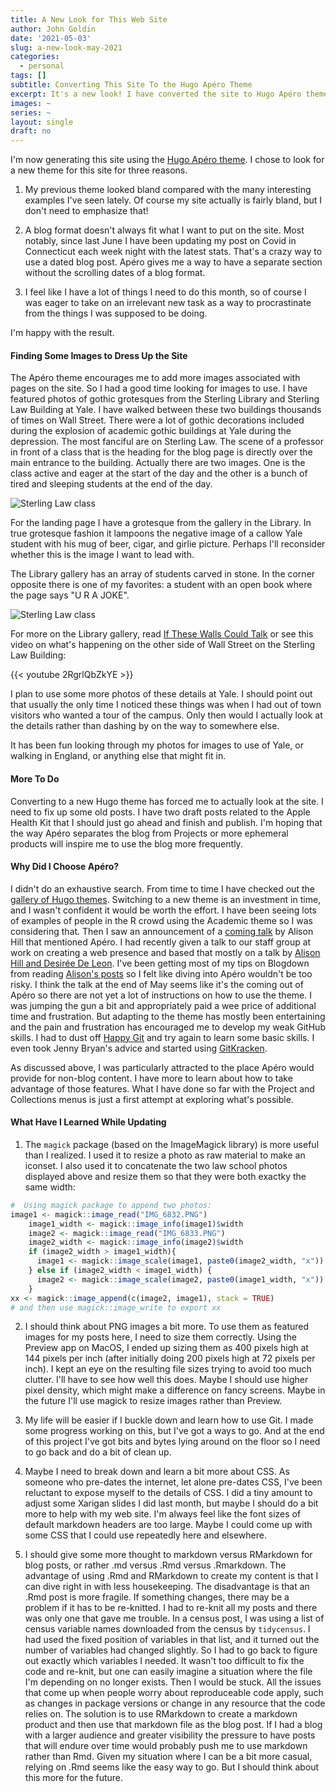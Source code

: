 ```yaml
---
title: A New Look for This Web Site
author: John Goldin
date: '2021-05-03'
slug: a-new-look-may-2021
categories:
  - personal
tags: []
subtitle: Converting This Site To the Hugo Apéro Theme
excerpt: It's a new look! I have converted the site to Hugo Apéro theme. It includes some fun images, including some grotesques from the Sterling Library and Law School buildings at Yale.
images: ~
series: ~
layout: single
draft: no
---
```


I'm now generating this site using the [Hugo Apéro theme](https://hugo-apero.netlify.app). I chose to look for a new theme for this site for three reasons. 

1) My previous theme looked bland compared with the many interesting examples I've seen lately.
Of course my site actually is fairly bland, but I don't need to emphasize that!

2) A blog format doesn't always fit what I want to put on the site. Most notably, 
since last June I have been updating my post on Covid in Connecticut each week
night with the latest stats. That's a crazy way to use a dated blog post. 
Apéro gives me a way to have a separate section without the scrolling dates of
a blog format.

3) I feel like I have a lot of things I need to do this month, so of course I
was eager to take on an irrelevant new task as a way to procrastinate from
the things I was supposed to be doing.

I'm happy with the result. 

#### Finding Some Images to Dress Up the Site

The Apéro theme encourages me to add more images
associated with pages on the site. So I had a good time looking for images to use.
I have featured photos of gothic grotesques from the Sterling Library 
and Sterling Law Building at Yale. I have walked between these two buildings
thousands of times on Wall Street. There were a lot of gothic decorations
included during the explosion of academic gothic buildings at Yale during
the depression. The most fanciful are on Sterling Law. The scene of 
a professor in front of a class that is the heading for the blog
page is directly over the main entrance to the building. Actually there are
two images. One is the class active and eager at the start of the day and
the other is a bunch of tired and sleeping students at the end of the day.

![Sterling Law class](/img/for_site/sidebar-law-classes-joined.png)

For the landing page I have a grotesque from the gallery in the Library.
In true grotesque fashion it lampoons the negative image of a callow
Yale student with his mug of beer, cigar, and girlie picture. Perhaps
I'll reconsider whether this is the image I want to lead with.

The Library gallery has an array of students carved in stone. In the corner opposite there
is one of my favorites: a student with an open book where the page
says "U R A JOKE".

![Sterling Law class](/img/for_site/UR_a_joke.png)

For more on the Library gallery, read [If These Walls Could Talk](http://www.thenewjournalatyale.com/2009/12/if-these-stone-walls-could-talk/) or
see this video on what's happening on the other side of Wall Street on the Sterling Law Building:

{{< youtube 2RgrlQbZkYE >}}

I plan to use some more photos of these details at Yale. I should point
out that usually the only time I noticed these things was when I 
had out of town visitors who wanted a tour of the campus. Only
then would I actually look at the details rather than dashing by
on the way to somewhere else.

It has been fun looking through my photos for images to use of Yale,
or walking in England, or anything else that might fit in.

#### More To Do

Converting to a new Hugo theme has forced me to actually look at the site. 
I need to fix up some old posts. I have two draft posts related to the Apple
Health Kit that I should just go ahead and finish and publish. I'm hoping
that the way Apéro separates the blog from Projects or more ephemeral products will
inspire me to use the blog more frequently.

#### Why Did I Choose Apéro?

I didn't do an exhaustive search. From time to time I have checked out the
[gallery of Hugo themes](https://themes.gohugo.io). Switching to a new theme
is an investment in time, and I wasn't confident it would be worth the effort.
I have been seeing lots of examples of people in the R crowd using the Academic
theme so I was considering that. Then I saw an announcement of a [coming
talk](https://www.meetup.com/rladies-tunis/events/277518271/) by Alison Hill
that  mentioned Apéro. I had recently given a talk to our staff group at
work on creating a web presence and based that mostly on a talk by [Alison Hill
and Desirée De Leon](https://www.youtube.com/watch?v=QcE4RBH2auQ). I've been
getting most of my tips on Blogdown from reading [Alison's posts](https://alison.rbind.io/post/) so I felt
like diving into Apéro wouldn't be too risky. I think the talk at the end
of May seems like it's the coming out of Apéro so there are not yet a lot of instructions
on how to use the theme. I was jumping the gun a bit and appropriately
paid a wee price of additional time and frustration. But adapting to the
theme has mostly been entertaining and the pain and frustration has encouraged me to
develop my weak GitHub skills. I had to dust off [Happy Git](https://happygitwithr.com)
and try again to learn some basic skills. I even took Jenny Bryan's advice
and started using [GitKracken](https://www.gitkraken.com).

As discussed above, I was particularly attracted to the place Apéro would
provide for non-blog content. I have more to learn about how to take 
advantage of those features. What I have done so far with the Project and
Collections menus is just a first attempt at exploring what's possible.

#### What Have I Learned While Updating

1) The `magick` package (based on the ImageMagick library)
is more useful than I realized. I used it to resize a photo
as raw material to make an iconset. I also used it to concatenate
the two law school photos displayed above and resize them so that they
were both exactky the same width:

```r
#  Using magick package to append two photos: 
image1 <- magick::image_read("IMG_6832.PNG")     
    image1_width <- magick::image_info(image1)$width    
    image2 <- magick::image_read("IMG_6833.PNG")    
    image2_width <- magick::image_info(image2)$width    
    if (image2_width > image1_width){    
      image1 <- magick::image_scale(image1, paste0(image2_width, "x"))    
    } else if (image2_width < image1_width) {    
      image2 <- magick::image_scale(image2, paste0(image1_width, "x"))    
    }     
xx <- magick::image_append(c(image2, image1), stack = TRUE)  
# and then use magick::image_write to export xx 
```

2) I should think about PNG images a bit more. To use them as
featured images for my posts here, I need to size them correctly.
Using the Preview app on MacOS, I ended up sizing them as
400 pixels high at 144 pixels per inch (after initially
doing 200 pixels high at 72 pixels per inch). I kept an eye
on the resulting file sizes trying to avoid too much clutter.
I'll have to see how well this does. Maybe I should use higher
pixel density, which might make a difference on fancy screens.
Maybe in the future I'll use magick to resize images rather than Preview.

3) My life will be easier if I buckle down and learn how to use Git. I made
some progress working on this, but I've got a ways to go. 
And at the end of this project I've got bits and bytes lying 
around on the floor so I need to go back and do a bit of clean up.

4) Maybe I need to break down and learn a bit more about CSS.
As someone who pre-dates the internet, let alone pre-dates CSS,
I've been reluctant to expose myself to the details of CSS. I did
a tiny amount to adjust some Xarigan slides I did last month,
but maybe I should do a bit more to help with my web site. I'm
always feel like the font sizes of default markdown headers are
too large. Maybe I could come up with some CSS that I could use
repeatedly here and elsewhere.

5) I should give some more thought to markdown versus RMarkdown
for blog posts, or rather .md versus .Rmd versus .Rmarkdown. The
advantage of using .Rmd and RMarkdown to create my content is
that I can dive right in with less housekeeping. The 
disadvantage is that an .Rmd post is more fragile. If
something changes, there may be a problem if it has to
be re-knitted. I had to re-knit all my posts and there was
only one that gave me trouble. In a census post, I was
using a list of census variable names downloaded from the
census by `tidycensus`. I had used the fixed position of
variables in that list, and it turned out the number of
variables had changed slightly. So I had to go back to 
figure out exactly which variables I needed. It wasn't
too difficult to fix the code and re-knit, but one can easily imagine a situation where
the file I'm depending on no longer exists. Then I would be
stuck. All the issues that come up when people
worry about reproduceable code apply, such as
changes in package versions or change in any
resource that the code relies on.
The solution is to use RMarkdown to create a
markdown product and then use that markdown file
as the blog post. If I had a blog with a larger audience
and greater visibility the pressure to have posts that
will endure over time would probably push me to 
use markdown rather than Rmd. Given my situation where I can be
a bit more casual, relying on .Rmd seems like the easy
way to go. But I should think about this more for the future.
